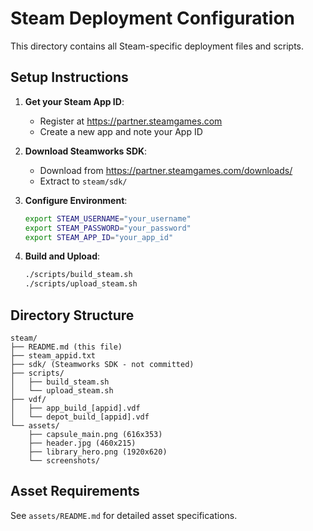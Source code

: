 # Steam Deployment Configuration

This directory contains all Steam-specific deployment files and scripts.

## Setup Instructions

1. **Get your Steam App ID**:
   - Register at https://partner.steamgames.com
   - Create a new app and note your App ID

2. **Download Steamworks SDK**:
   - Download from https://partner.steamgames.com/downloads/
   - Extract to `steam/sdk/`

3. **Configure Environment**:
   ```bash
   export STEAM_USERNAME="your_username"
   export STEAM_PASSWORD="your_password"
   export STEAM_APP_ID="your_app_id"
   ```

4. **Build and Upload**:
   ```bash
   ./scripts/build_steam.sh
   ./scripts/upload_steam.sh
   ```

## Directory Structure

```
steam/
├── README.md (this file)
├── steam_appid.txt
├── sdk/ (Steamworks SDK - not committed)
├── scripts/
│   ├── build_steam.sh
│   └── upload_steam.sh
├── vdf/
│   ├── app_build_[appid].vdf
│   └── depot_build_[appid].vdf
└── assets/
    ├── capsule_main.png (616x353)
    ├── header.jpg (460x215)
    ├── library_hero.png (1920x620)
    └── screenshots/
```

## Asset Requirements

See `assets/README.md` for detailed asset specifications.